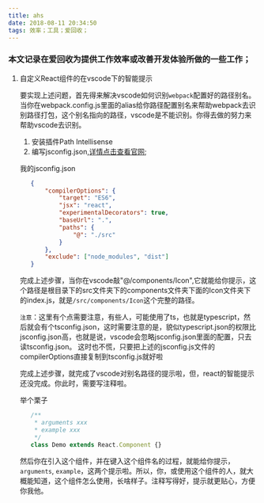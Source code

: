 ```yaml
---
title: ahs
date: 2018-08-11 20:34:50
tags: 效率；工具；爱回收；
---
```


### 本文记录在爱回收为提供工作效率或改善开发体验所做的一些工作；

1. 自定义React组件的在vscode下的智能提示

    要实现上述问题，首先得来解决vscode如何识别`webpack`配置好的路径别名。当你在webpack.config.js里面的alias给你路径配置别名来帮助webpack去识别路径打包，这个别名指向的路径，vscode是不能识别。你得去做的努力来帮助vscode去识别。

     1. 安装插件Path Intellisense
     2. 编写jsconfig.json,[详情点击查看官网](https://code.visualstudio.com/docs/languages/jsconfig);

     我的jsconfig.json
     ```json
        {
            "compilerOptions": {
                "target": "ES6",
                "jsx": "react",
                "experimentalDecorators": true,
                "baseUrl": ".",
                "paths": {
                    "@": "./src"
                }
            },
            "exclude": ["node_modules", "dist"]
        }
     ```

     完成上述步骤，当你在vscode敲"@/components/Icon",它就能给你提示，这个路径是根目录下的src文件夹下的components文件夹下面的Icon文件夹下的index.js，就是`/src/components/Icon`这个完整的路径。

     `注意`：这里有个点需要注意，有些人，可能使用了ts，也就是typescript，然后就会有个tsconfig.json，这时需要注意的是，貌似typescript.json的权限比jsconfig.json高，也就是说，vscode会忽略jsconfig.json里面的配置，只去读tsconfig.json。
     这时也不慌，只要把上述的jsconfig.js文件的compilerOptions直接复制到tsconfig.js就好啦

     完成上述步骤，就完成了vscode对别名路径的提示啦，但，react的智能提示还没完成。你此时，需要写注释啦。

     举个栗子

     ```javascript
        /**
         * arguments xxx
         * example xxx
         */
        class Demo extends React.Component {}
     ```
    然后你在引入这个组件，并在键入这个组件名的过程，就能给你提示，`arguments`, `example`，这两个提示啦。所以，你，或使用这个组件的人，就大概能知道，这个组件怎么使用，长啥样子。注释写得好，提示就更贴心，方便你我他。

